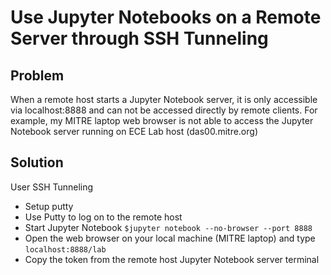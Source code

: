 # Use Jupyter Notebooks on a Remote Server through SSH Tunneling
## Problem
When a remote host starts a Jupyter Notebook server, it is only accessible via localhost:8888
and can not be accessed directly by remote clients. For example, my MITRE laptop web browser is not able to 
access the Jupyter Notebook server running on ECE Lab host (das00.mitre.org)
## Solution
User SSH Tunneling
- Setup putty
- Use Putty to log on to the remote host
- Start Jupyter Notebook `$jupyter notebook --no-browser --port 8888`
- Open the web browser on your local machine (MITRE laptop) and type `localhost:8888/lab`
- Copy the token from the remote host Jupyter Notebook server terminal 
